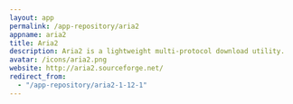 ```yaml
---
layout: app
permalink: /app-repository/aria2
appname: aria2
title: Aria2
description: Aria2 is a lightweight multi-protocol download utility.
avatar: /icons/aria2.png
website: http://aria2.sourceforge.net/
redirect_from:
  - "/app-repository/aria2-1-12-1"
---
```


